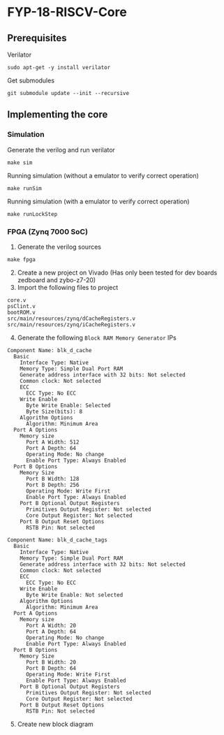 # FYP-18-RISCV-Core
## Prerequisites
Verilator
```
sudo apt-get -y install verilator
```
Get submodules
```
git submodule update --init --recursive
```
## Implementing the core
### Simulation
Generate the verilog and run verilator
```
make sim
```
Running simulation (without a emulator to verify correct operation)
```
make runSim
```
Running simulation (with a emulator to verify correct operation)
```
make runLockStep 
```
### FPGA (Zynq 7000 SoC)
1. Generate the verilog sources
  ```
  make fpga
  ```
2. Create a new project on Vivado (Has only been tested for dev boards zedboard and zybo-z7-20)
3. Import the following files to project
  ```
  core.v
  psClint.v
  bootROM.v
  src/main/resources/zynq/dCacheRegisters.v
  src/main/resources/zynq/iCacheRegisters.v
  ```
4. Generate the following ```Block RAM Memory Generator``` IPs
  ```
  Component Name: blk_d_cache
    Basic
      Interface Type: Native 
      Memory Type: Simple Dual Port RAM
      Generate address interface with 32 bits: Not selected
      Common clock: Not selected
      ECC
        ECC Type: No ECC
      Write Enable
        Byte Write Enable: Selected
        Byte Size(bits): 8
      Algorithm Options
        Algorithm: Minimum Area
    Port A Options
      Memory size
        Port A Width: 512
        Port A Depth: 64
        Operating Mode: No change
        Enable Port Type: Always Enabled
    Port B Options
      Memory Size
        Port B Width: 128
        Port B Depth: 256
        Operating Mode: Write First
        Enable Port Type: Always Enabled
      Port B Optional Output Registers
        Primitives Output Register: Not selected
        Core Output Register: Not selected
      Port B Output Reset Options
        RSTB Pin: Not selected

  Component Name: blk_d_cache_tags
    Basic
      Interface Type: Native 
      Memory Type: Simple Dual Port RAM
      Generate address interface with 32 bits: Not selected
      Common clock: Not selected
      ECC
        ECC Type: No ECC
      Write Enable
        Byte Write Enable: Not selected
      Algorithm Options
        Algorithm: Minimum Area
    Port A Options
      Memory size
        Port A Width: 20
        Port A Depth: 64
        Operating Mode: No change
        Enable Port Type: Always Enabled
    Port B Options
      Memory Size
        Port B Width: 20
        Port B Depth: 64
        Operating Mode: Write First
        Enable Port Type: Always Enabled
      Port B Optional Output Registers
        Primitives Output Register: Not selected
        Core Output Register: Not selected
      Port B Output Reset Options
        RSTB Pin: Not selected
  ```
5. Create new block diagram
